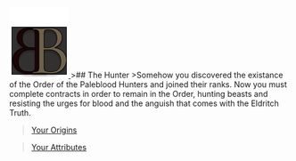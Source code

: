 <link rel="stylesheet" href="./assets/css/the-hunter.css">
<a id= "logo" href="https://fellipepombo.github.io/BloodandBeastsTTRPG/">
  <img src="assets/images/logo.png">
</a>
>## The Hunter
>Somehow you discovered the existance of the Order of the Paleblood Hunters and joined their ranks. Now you must complete contracts in order to remain in the Order, hunting beasts and resisting the urges for blood and the anguish that comes with the Eldritch Truth.

>[Your Origins](hunter-origins.md)

>[Your Attributes](user-attributes.md)